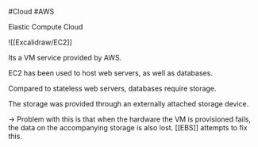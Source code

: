 #Cloud #AWS

Elastic Compute Cloud

![[Excalidraw/EC2]]

Its a VM service provided by AWS.

EC2 has been used to host web servers, as well as databases. 

Compared to stateless web servers, databases require storage.

The storage was provided through an externally attached storage device.

-> Problem with this is that when the hardware the VM is provisioned fails, the data on the accompanying storage is also lost. [[EBS]] attempts to fix this.